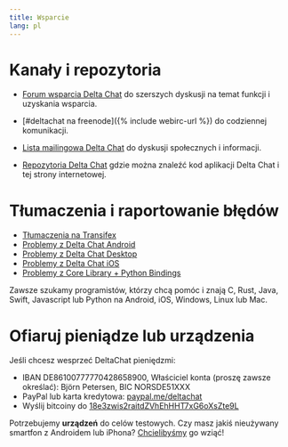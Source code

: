 ```yaml
---
title: Wsparcie
lang: pl
---
```


# Kanały i repozytoria

- [Forum wsparcia Delta Chat](https://support.delta.chat) do
  szerszych dyskusji na temat funkcji i uzyskania wsparcia.

- [#deltachat na freenode]({% include webirc-url %}) do codziennej komunikacji.

- [Lista mailingowa Delta Chat](https://lists.codespeak.net/postorius/lists/delta.codespeak.net/) 
  do dyskusji społecznych i informacji.

- [Repozytoria Delta Chat](https://github.com/deltachat/) gdzie można 
  znaleźć kod aplikacji Delta Chat i tej strony internetowej.

# Tłumaczenia i raportowanie błędów 

- [Tłumaczenia na Transifex](https://www.transifex.com/delta-chat/public/)
- [Problemy z Delta Chat Android](https://github.com/deltachat/deltachat-android/issues)
- [Problemy z Delta Chat Desktop](https://github.com/deltachat/deltachat-desktop/issues)
- [Problemy z Delta Chat iOS](https://github.com/deltachat/deltachat-ios/issues)
- [Problemy z Core Library + Python Bindings](https://github.com/deltachat/deltachat-core-rust/issues)

Zawsze szukamy programistów, którzy chcą pomóc i znają C, Rust, Java, 
Swift, Javascript lub Python na Android, iOS, Windows, Linux lub Mac.


# Ofiaruj pieniądze lub urządzenia

Jeśli chcesz wesprzeć DeltaChat pieniędzmi:

- IBAN DE86100777770428658900, Właściciel konta (proszę zawsze określać): Björn Petersen, BIC NORSDE51XXX
- PayPal lub karta kredytowa: [paypal.me/deltachat](https://paypal.me/deltachat/20)
- Wyślij bitcoiny do [18e3zwis2raitdZVhEhHHT7xG6oXsZte9L](bitcoin:18e3zwis2raitdZVhEhHHT7xG6oXsZte9L)

Potrzebujemy **urządzeń** do celów testowych. Czy masz jakiś nieużywany smartfon z Androidem lub iPhona? [Chcielibyśmy](imprint) go wziąć!
